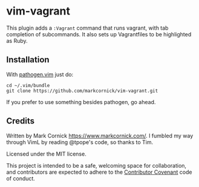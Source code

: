 # vim-vagrant

This plugin adds a `:Vagrant` command that runs vagrant, with tab
completion of subcommands. It also sets up Vagrantfiles to be highlighted
as Ruby.

## Installation

With [pathogen.vim](https://github.com/tpope/vim-pathogen) just do:

    cd ~/.vim/bundle
    git clone https://github.com/markcornick/vim-vagrant.git

If you prefer to use something besides pathogen, go ahead.

## Credits

Written by Mark Cornick <https://www.markcornick.com/>. I fumbled my way through
VimL by reading @tpope's code, so thanks to Tim.

Licensed under the MIT license.

This project is intended to be a safe, welcoming space for collaboration, and
contributors are expected to adhere to the [Contributor
Covenant](http://contributor-covenant.org) code of conduct.
